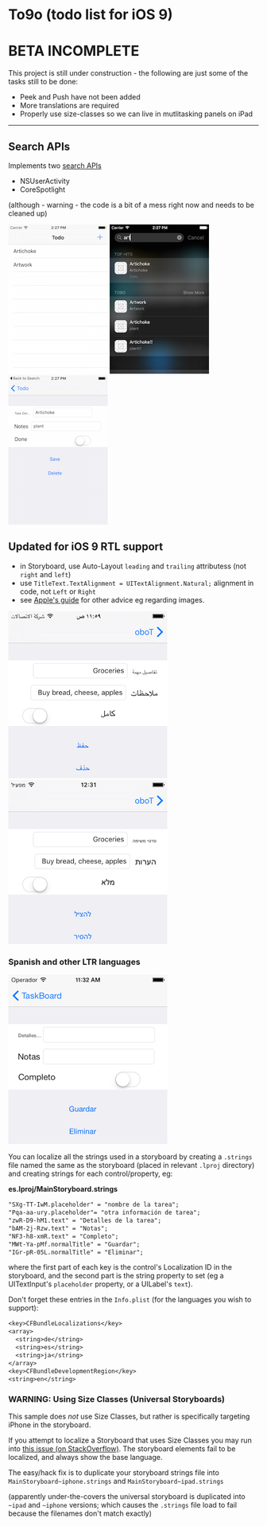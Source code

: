To9o (todo list for iOS 9)
============================

# BETA INCOMPLETE

This project is still under construction - the following are just some
of the tasks still to be done:

* Peek and Push have not been added
* More translations are required
* Properly use size-classes so we can live in mutlitasking panels on iPad



---------------------------

## Search APIs

Implements two [search APIs](https://developer.xamarin.com/guides/ios/platform_features/introduction_to_ios9/search/)

* NSUserActivity
* CoreSpotlight

(although - warning - the code is a bit of a mess right now and needs to be cleaned up)

![](Screenshots/search1-sml.png) ![](Screenshots/search2-sml.png) ![](Screenshots/search3-sml.png)



## Updated for iOS 9 RTL support


* in Storyboard, use Auto-Layout `leading` and `trailing` attributess (not `right` and `left`)
* use `TitleText.TextAlignment = UITextAlignment.Natural;` alignment in code, not `Left` or `Right`
* see [Apple's guide](https://developer.apple.com/library/prerelease/ios/documentation/MacOSX/Conceptual/BPInternational/SupportingRight-To-LeftLanguages/SupportingRight-To-LeftLanguages.html#//apple_ref/doc/uid/10000171i-CH17) for other advice eg regarding images.

![](Screenshots/ar-RTL-detail-sml.png) ![](Screenshots/he-RTL-detail-sml.png)


### Spanish and other LTR languages

![](Screenshots/es-sml.png)

You can localize all the strings used in a storyboard by creating a `.strings`
file named the same as the storyboard (placed in relevant `.lproj` directory)
and creating strings for each control/property, eg:

**es.lproj/MainStoryboard.strings**

```
"SXg-TT-IwM.placeholder" = "nombre de la tarea";
"Pqa-aa-ury.placeholder"= "﻿otra información de tarea";
"zwR-D9-hM1.text" = "Detalles de la tarea";
"bAM-2j-Rzw.text" = "Notas";
"NF3-h8-xmR.text" = "Completo";
"MWt-Ya-pMf.normalTitle" = "Guardar";
"IGr-pR-05L.normalTitle" = "Eliminar";
```

where the first part of each key is the control's Localization ID in the storyboard,
and the second part is the string property to set (eg a UITextInput's `placeholder`
property, or a UILabel's `text`).

Don't forget these entries in the `Info.plist` (for the languages you wish to support):

```
<key>CFBundleLocalizations</key>
<array>
  <string>de</string>
  <string>es</string>
  <string>ja</string>
</array>
<key>CFBundleDevelopmentRegion</key>
<string>en</string>
```

### WARNING: Using Size Classes (Universal Storyboards)

This sample does *not* use Size Classes, but rather is specifically
targeting iPhone in the storyboard.

If you attempt to localize a Storyboard that uses Size Classes you may
run into [this issue (on StackOverflow)](http://stackoverflow.com/questions/24989208/xcode-6-does-not-localize-interface-builder).
The storyboard elements fail to be localized, and always show the base language.

The easy/hack fix is to duplicate your storyboard strings file into
`MainStoryboard~iphone.strings` and `MainStoryboard~ipad.strings`

(apparently under-the-covers the universal storyboard is duplicated into `~ipad`
and `~iphone` versions; which causes the `.strings` file load to fail because
the filenames don't match exactly)

